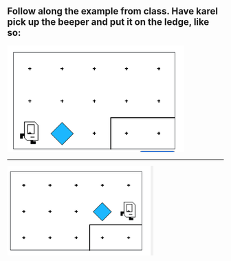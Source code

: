 ## Follow along the example from class. Have karel pick up the beeper and put it on the ledge, like so:

<img src="/Images/setup_world.PNG"/>


--------------------------

<img src="/Images/setup_goal.PNG" />
